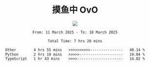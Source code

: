 <div align="center">
<h1>摸鱼中 OvO</h1>
  <a href="https://github.com/lerdb">
    <img align="center" src="https://github-readme-stats-sigma-five.vercel.app/api?username=lerdb&include_all_commits=true&show_icons=true&count_private=true&locale=cn&bg_color=0,EC6C6C,FFD479,FFFC79,73FA79,73FDFF,D783FF" />
  </a>
  <!---<a href="https://git.io/streak-stats">
    <img align="right" src="https://github-readme-stats.vercel.app/api/top-langs/?username=lerdb&locale=cn&bg_color=0,EC6C6C,FFD479,FFFC79,73FA79,73FDFF,D783FF&card_width=495" />
  </a>--->

<!---## 我用的工具
![Static Badge](https://img.shields.io/badge/Windows_11-0078D4?style=for-the-badge&logo=Windows%2011&logoColor=fff)
![Static Badge](https://img.shields.io/badge/Google_Chrome-4285F4?style=for-the-badge&logo=Google%20Chrome&logoColor=fff)
![Static Badge](https://img.shields.io/badge/Visual_Studio_Code-007ACC?style=for-the-badge&logo=Visual%20Studio%20Code&logoColor=fff)
![Static Badge](https://img.shields.io/badge/Codeium-09B6A2?style=for-the-badge&logo=Codeium&logoColor=fff)
![Static Badge](https://img.shields.io/badge/Git-F05032?style=for-the-badge&logo=Git&logoColor=fff)
![Static Badge](https://img.shields.io/badge/Github-181717?style=for-the-badge&logo=Github&logoColor=fff)
![Static Badge](https://img.shields.io/badge/Node.js-339933?style=for-the-badge&logo=Node.js&logoColor=fff)
![Static Badge](https://img.shields.io/badge/Termius-000000?style=for-the-badge&logo=Termius&logoColor=fff)
![Static Badge](https://img.shields.io/badge/Apifox-F44A53?style=for-the-badge&logo=Apifox&logoColor=fff)
![Static Badge](https://img.shields.io/badge/Docker-2496ED?style=for-the-badge&logo=Docker&logoColor=fff)

## 我用的语言(都只会一点点)
![Static Badge](https://img.shields.io/badge/Python-3776AB?style=for-the-badge&logo=Python&logoColor=fff)
![Static Badge](https://img.shields.io/badge/JavaScript-F7DF1E?style=for-the-badge&logo=JavaScript&logoColor=fff)
![Static Badge](https://img.shields.io/badge/Shell-FFD500?style=for-the-badge&logo=Shell&logoColor=fff)--->

<!--START_SECTION:waka-->

```txt
From: 11 March 2025 - To: 18 March 2025

Total Time: 7 hrs 20 mins

Other        4 hrs 55 mins   >>>>>>>>>>---------------   40.14 %
Python       2 hrs 19 mins   >>>>>--------------------   19.04 %
TypeScript   1 hr 43 mins    >>>>---------------------   14.02 %
```

<!--END_SECTION:waka-->

</div>

